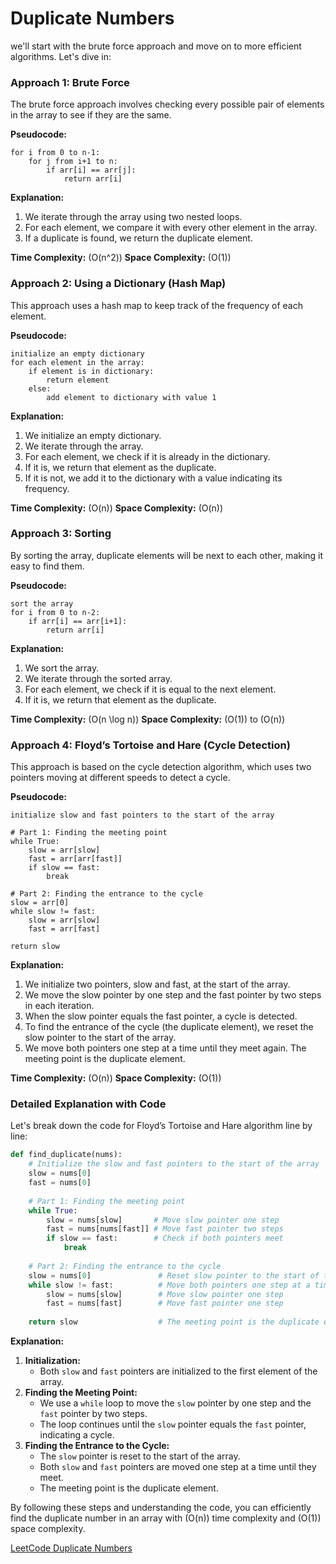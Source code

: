 

# Duplicate Numbers
 we'll start with the brute force approach and move on to more efficient algorithms. Let's dive in:

### Approach 1: Brute Force

The brute force approach involves checking every possible pair of elements in the array to see if they are the same.

**Pseudocode:**
```plaintext
for i from 0 to n-1:
    for j from i+1 to n:
        if arr[i] == arr[j]:
            return arr[i]
```

**Explanation:**
1. We iterate through the array using two nested loops.
2. For each element, we compare it with every other element in the array.
3. If a duplicate is found, we return the duplicate element.

**Time Complexity:** \(O(n^2)\)
**Space Complexity:** \(O(1)\)

### Approach 2: Using a Dictionary (Hash Map)

This approach uses a hash map to keep track of the frequency of each element.

**Pseudocode:**
```plaintext
initialize an empty dictionary
for each element in the array:
    if element is in dictionary:
        return element
    else:
        add element to dictionary with value 1
```

**Explanation:**
1. We initialize an empty dictionary.
2. We iterate through the array.
3. For each element, we check if it is already in the dictionary.
4. If it is, we return that element as the duplicate.
5. If it is not, we add it to the dictionary with a value indicating its frequency.

**Time Complexity:** \(O(n)\)
**Space Complexity:** \(O(n)\)

### Approach 3: Sorting

By sorting the array, duplicate elements will be next to each other, making it easy to find them.

**Pseudocode:**
```plaintext
sort the array
for i from 0 to n-2:
    if arr[i] == arr[i+1]:
        return arr[i]
```

**Explanation:**
1. We sort the array.
2. We iterate through the sorted array.
3. For each element, we check if it is equal to the next element.
4. If it is, we return that element as the duplicate.

**Time Complexity:** \(O(n \log n)\)
**Space Complexity:** \(O(1)\) to \(O(n)\)

### Approach 4: Floyd’s Tortoise and Hare (Cycle Detection)

This approach is based on the cycle detection algorithm, which uses two pointers moving at different speeds to detect a cycle.

**Pseudocode:**
```plaintext
initialize slow and fast pointers to the start of the array

# Part 1: Finding the meeting point
while True:
    slow = arr[slow]
    fast = arr[arr[fast]]
    if slow == fast:
        break

# Part 2: Finding the entrance to the cycle
slow = arr[0]
while slow != fast:
    slow = arr[slow]
    fast = arr[fast]

return slow
```

**Explanation:**
1. We initialize two pointers, slow and fast, at the start of the array.
2. We move the slow pointer by one step and the fast pointer by two steps in each iteration.
3. When the slow pointer equals the fast pointer, a cycle is detected.
4. To find the entrance of the cycle (the duplicate element), we reset the slow pointer to the start of the array.
5. We move both pointers one step at a time until they meet again. The meeting point is the duplicate element.

**Time Complexity:** \(O(n)\)
**Space Complexity:** \(O(1)\)

### Detailed Explanation with Code

Let's break down the code for Floyd’s Tortoise and Hare algorithm line by line:

```python
def find_duplicate(nums):
    # Initialize the slow and fast pointers to the start of the array
    slow = nums[0]
    fast = nums[0]
    
    # Part 1: Finding the meeting point
    while True:
        slow = nums[slow]       # Move slow pointer one step
        fast = nums[nums[fast]] # Move fast pointer two steps
        if slow == fast:        # Check if both pointers meet
            break
    
    # Part 2: Finding the entrance to the cycle
    slow = nums[0]               # Reset slow pointer to the start of the array
    while slow != fast:          # Move both pointers one step at a time until they meet
        slow = nums[slow]        # Move slow pointer one step
        fast = nums[fast]        # Move fast pointer one step
    
    return slow                  # The meeting point is the duplicate element
```

**Explanation:**
1. **Initialization:**
   - Both `slow` and `fast` pointers are initialized to the first element of the array.
2. **Finding the Meeting Point:**
   - We use a `while` loop to move the `slow` pointer by one step and the `fast` pointer by two steps.
   - The loop continues until the `slow` pointer equals the `fast` pointer, indicating a cycle.
3. **Finding the Entrance to the Cycle:**
   - The `slow` pointer is reset to the start of the array.
   - Both `slow` and `fast` pointers are moved one step at a time until they meet.
   - The meeting point is the duplicate element.

By following these steps and understanding the code, you can efficiently find the duplicate number in an array with \(O(n)\) time complexity and \(O(1)\) space complexity.


[LeetCode Duplicate Numbers](https://leetcode.com/problems/find-the-duplicate-number/description/)
